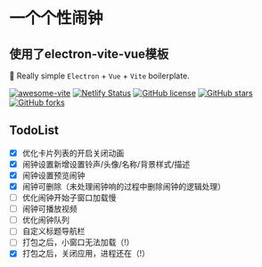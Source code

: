 <!--
 * @Author: zequan.wu
 * @Date: 2024-04-04 15:30:51
 * @LastEditors: zequan.wu
 * @LastEditTime: 2024-04-08 10:57:29
 * @FilePath: \alarm-clock\README.md
 * @Description: 
 * 
-->
# 一个个性闹钟

## 使用了electron-vite-vue模板

🥳 Really simple `Electron` + `Vue` + `Vite` boilerplate.

[![awesome-vite](https://awesome.re/mentioned-badge.svg)](https://github.com/vitejs/awesome-vite)
[![Netlify Status](https://api.netlify.com/api/v1/badges/ae3863e3-1aec-4eb1-8f9f-1890af56929d/deploy-status)](https://app.netlify.com/sites/electron-vite/deploys)
[![GitHub license](https://img.shields.io/github/license/caoxiemeihao/electron-vite-vue)](https://github.com/electron-vite/electron-vite-vue/blob/main/LICENSE)
[![GitHub stars](https://img.shields.io/github/stars/caoxiemeihao/electron-vite-vue?color=fa6470)](https://github.com/electron-vite/electron-vite-vue)
[![GitHub forks](https://img.shields.io/github/forks/caoxiemeihao/electron-vite-vue)](https://github.com/electron-vite/electron-vite-vue)

## TodoList

- [x] 优化卡片列表的开启关闭动画
- [x] 闹钟设置新增设置铃声/头像/名称/背景样式/描述
- [x] 闹钟设置预览闹钟
- [x] 闹钟可删除（未处理闹钟响的过程中删除闹钟的逻辑处理）
- [ ] 优化闹钟开始子窗口加载慢
- [ ] 闹钟可播放视频
- [ ] 优化闹钟队列
- [ ] 自定义标题导航栏
- [ ] 打包之后，小窗口无法加载（!）
- [x] 打包之后，关闭应用，进程还在（!）